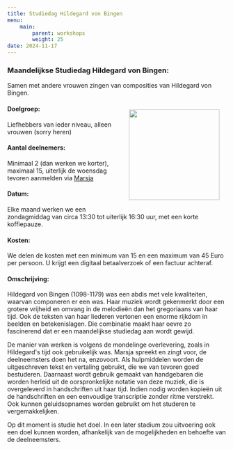 ```yaml
---
title: Studiedag Hildegard von Bingen
menu:
    main:
        parent: workshops
        weight: 25
date: 2024-11-17
---
```

### Maandelijkse Studiedag Hildegard von Bingen: 
Samen met andere vrouwen zingen van composities van Hildegard von Bingen.

<img src="../images/KerkjeEngelen.jpeg" style="width: 13rem; float: right; margin:1rem">

#### Doelgroep:
Liefhebbers van ieder niveau, alleen vrouwen (sorry heren)
#### Aantal deelnemers:
Minimaal 2 (dan werken we korter), maximaal 15, uiterlijk de woensdag tevoren aanmelden via [Marsja](mailto:info@marsjamudde.nl) 
#### Datum:
Elke maand werken we een zondagmiddag van circa 13:30 tot uiterlijk 16:30 uur, met een korte koffiepauze.
#### Kosten: 
We delen de kosten met een minimum van 15 en een maximum van 45 Euro per persoon. U krijgt een digitaal betaalverzoek of een factuur achteraf.
#### Omschrijving:
Hildegard von Bingen (1098-1179) was een abdis met vele kwaliteiten, waarvan componeren er een was. Haar muziek wordt gekenmerkt door een grotere vrijheid en omvang in de melodieën dan het gregoriaans van haar tijd. Ook de teksten van haar liederen vertonen een enorme rijkdom in beelden en betekenislagen. Die combinatie maakt haar oevre zo fascinerend dat er een maandelijkse studiedag aan wordt gewijd. 

De manier van werken is volgens de mondelinge overlevering, zoals in Hildegard's tijd ook gebruikelijk was. Marsja spreekt en zingt voor, de deelneemsters doen het na, enzovoort. Als hulpmiddelen worden de uitgeschreven tekst en vertaling gebruikt, die we van tevoren goed bestuderen. Daarnaast wordt gebruik gemaakt van handgebaren die worden herleid uit de oorspronkelijke notatie van deze muziek, die is overgeleverd in handschriften uit haar tijd. Indien nodig worden kopieën uit de handschriften en een eenvoudige transcriptie zonder ritme verstrekt. Ook kunnen geluidsopnames worden gebruikt om het studeren te vergemakkelijken.

Op dit moment is studie het doel. In een later stadium zou uitvoering ook een doel kunnen worden, afhankelijk van de mogelijkheden en behoefte van de deelneemsters.